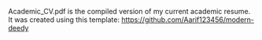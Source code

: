 Academic_CV.pdf is the compiled version of my current academic resume.
It was created using this template: https://github.com/Aarif123456/modern-deedy
